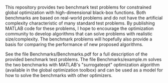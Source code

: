 This repository provides two benchmark test problems for constrained global optimization with high-dimensional black-box functions.  Both benchmarks are based on real-world problems and do not have the artificial complexity characteristic of many standard test problems.  By publishing MATLAB code for these problems, I hope to encourage the optimization community to develop algorithms that can solve problems with realistic size/complexity.  The benchmark problems will hopefully also provide a basis for comparing the performance of new proposed algorithms.  

See the file Benchmarks/Benchmarks.pdf for a full description of the provided benchmark test problems.  The file Benchmarks/example.m solves the two benchmarks with MATLAB's "surrogateopt" optimization algorithm (available in the global optimization toolbox) and can be used as a model for how to solve the benchmarks with other optimizers.
